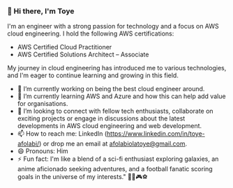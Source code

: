 ### 👋 Hi there, I'm Toye 

<!--
**toyeafo/toyeafo** is a ✨ _special_ ✨ repository because its `README.md` (this file) appears on your GitHub profile.

Here are some ideas to get you started:

- 🔭 I’m currently working on ...
- 🌱 I’m currently learning ...
- 👯 I’m looking to collaborate on ...
- 🤔 I’m looking for help with ...
- 💬 Ask me about ...
- 📫 How to reach me: ...
- 😄 Pronouns: ...
- ⚡ Fun fact: ...
-->
<!--# TOYE AFOLABI HERE
### AWS Certified Cloud Engineer-->

I'm an engineer with a strong passion for technology and a focus on AWS cloud engineering. 
I hold the following AWS certifications:

- AWS Certified Cloud Practitioner
- AWS Certified Solutions Architect – Associate

My journey in cloud engineering has introduced me to various technologies, and I'm eager to continue learning and growing in this field.

- 🔭 I’m currently working on being the best cloud engineer around.
- 🌱 I’m currently learning AWS and Azure and how this can help add value for organisations.
- 👯 I’m looking to connect with fellow tech enthusiasts, collaborate on exciting projects or engage in discussions about the latest developments in AWS cloud engineering and web development.
- 📫 How to reach me: LinkedIn (https://www.linkedin.com/in/toye-afolabi/) or drop me an email at afolabiolatoye@gmail.com.
- 😄 Pronouns: Him
- ⚡ Fun fact: I'm like a blend of a sci-fi enthusiast exploring galaxies, an anime aficionado seeking adventures, and a football fanatic scoring goals in the universe of my interests." 🚀🌌🎮⚽

<!--
## Projects

### Project 1: [Project Name]
- Description: [Brief description of the project's purpose and features]
- Technologies Used: [List the relevant technologies used]
- GitHub Repository: [Link to the project's GitHub repository]

### Project 2: [Project Name]
- Description: [Brief description of the project's purpose and features]
- Technologies Used: [List the relevant technologies used]
- GitHub Repository: [Link to the project's GitHub repository]

### Project 3: [Project Name]
- Description: [Brief description of the project's purpose and features]
- Technologies Used: [List the relevant technologies used]
- GitHub Repository: [Link to the project's GitHub repository]

### Project 4: [Project Name]
- Description: [Brief description of the project's purpose and features]
- Technologies Used: [List the relevant technologies used]
- GitHub Repository: [Link to the project's GitHub repository]

Let's explore and grow in the world of technology together!
-->
